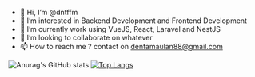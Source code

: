 - 👋 Hi, I’m @dntffm
- 👀 I’m interested in Backend Development and Frontend Development
- 🌱 I’m currently work using VueJS, React, Laravel and NestJS
- 💞️ I’m looking to collaborate on whatever
- 📫 How to reach me ? contact on dentamaulan88@gmail.com

![Anurag's GitHub stats](https://github-readme-stats.vercel.app/api?username=dntffm&count_private=true)
[![Top Langs](https://github-readme-stats.vercel.app/api/top-langs/?username=dntffm&exclude_repo=github-readme-stats,anuraghazra.github.io)](https://github.com/anuraghazra/github-readme-stats)
<!---
dntffm/dntffm is a ✨ special ✨ repository because its `README.md` (this file) appears on your GitHub profile.
You can click the Preview link to take a look at your changes.
--->
